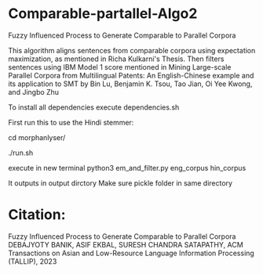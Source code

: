 # Comparable-partallel-Algo2
Fuzzy Influenced Process to Generate Comparable to Parallel Corpora


This algorithm aligns sentences from comparable corpora using expectation maximization, as mentioned in Richa Kulkarni's Thesis. 
Then filters sentences using IBM Model 1 score mentioned in Mining Large-scale Parallel Corpora from Multilingual Patents: An English-Chinese example and its application to SMT by Bin Lu, Benjamin K. Tsou, Tao Jian, Oi Yee Kwong, and Jingbo Zhu

To install all dependencies execute dependencies.sh

First run this to use the Hindi stemmer:

cd morphanlyser/

./run.sh 

execute in new terminal
python3 em_and_filter.py eng_corpus hin_corpus

It outputs in output dirctory
Make sure pickle folder in same directory


# Citation:
Fuzzy Influenced Process to Generate Comparable to Parallel Corpora
DEBAJYOTY BANIK, ASIF EKBAL, SURESH CHANDRA SATAPATHY, ACM Transactions on Asian and Low-Resource Language Information Processing (TALLIP), 2023
